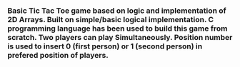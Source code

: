 ### Basic Tic Tac Toe game based on logic and implementation of 2D Arrays. Built on simple/basic logical implementation. C programming language has been used to build this game from scratch. Two players can play Simultaneously. Position number is used to insert 0 (first person) or 1 (second person) in prefered position of players.
